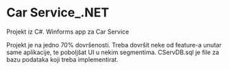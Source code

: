 # Car Service_.NET
 Projekt iz C#. Winforms app za Car Service

 Projekt je na jedno 70% dovršenosti. Treba dovršit neke od feature-a unutar same aplikacije, te poboljšat UI u nekim segmentima.
 CServDB.sql je file za bazu podataka koji treba implementirat.
